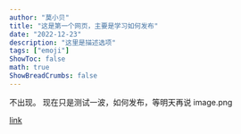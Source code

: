 ```yaml
---
author: "莫小贝"
title: "这是第一个网页，主要是学习如何发布"
date: "2022-12-23"
description: "这里是描述选项"
tags: ["emoji"]
ShowToc: false
math: true
ShowBreadCrumbs: false
---
```


不出现。
现在只是测试一波，如何发布，等明天再说
image.png

[link](/hugo-papermod-template/index.xml)
